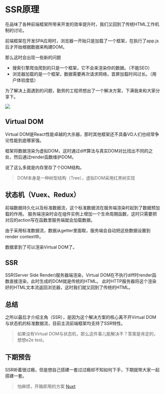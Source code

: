 # SSR原理

在品味了各种前端框架所带来开发的效率提升时，我们又回到了传统HTML工作机制的讨论。

前端框架在开发SPA应用时，浏览器一开始只是加载了一个框架，在执行了app.js后才开始根据数据来构建DOM。

那么这时会出现一些新的问题
* 搜索引擎爬虫爬到的只是一个框架，它不会来渲染你的数据。（不能SEO）
* 浏览器加载的是一个框架，数据需要再次请求网络，首屏加载时间过长。（用户体验度低）

为了解决上面遇到的问题，勤劳的工程师想出了一个解决方案，下满我来和大家分享下。

![](http://otj0cetqv.bkt.clouddn.com/170907/zhuang_bi.png)

## Virtual DOM

Virtual DOM是React性能卓越的大杀器，那时其他框架还不具备VD人们也经常争论性能到底哪家强。

框架将数据渲染为虚拟DOM，这时通过diff算法与真实DOM对比找出不同的之处，然后通过render函数维护DOM。

说了这么多就是内存里存了个DOM结构。

> DOM本身是一种树型结构（Tree），虚拟DOM采用红黑树实现

## 状态机（Vuex、Redux）

前端数据持久化以及标准数据流，这个标准数据流在服务端渲染时起到了数据预加载的作用。
服务端渲染时会在组件实例上增加一个生命周期函数，这时只需要把对应的action写在函数里服务端就会加载数据。

由于采用标准数据流，数据从getter里面取，服务端会自动把这些数据设置到render context中。

数据拿到了可以渲染Virtual DOM了。

## SSR

SSR(Server Side Render)服务器端渲染，Virtual DOM在不执行diff时render函数直接渲染，此时生成的DOM就是传统的HTML。
此时HTTP服务器将这个渲染好的HTML文本流返回浏览器，这时我们就又回到了传统的HTML。


## 总结

之所以最后才介绍主角（SSR），是因为这个解决方案的核心离不开Virtual DOM与状态机的标准数据流，目前主流前端框架均支持了SSR特性。

> 如果没有Virtual DOM与状态机，那么这件事儿能解决不？答案是肯定的，想想e2e test。

## 下期预告

SSR听着很过瘾，但是想自己搭建一套过过瘾却不知如何下手，下期就带大家一起搭建一套。

> 怕麻烦，开箱即用的方案 [Nuxt](https://nuxtjs.org/)